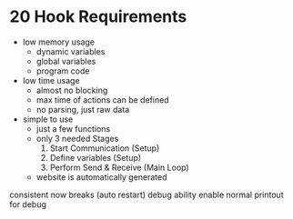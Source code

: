 # 20 Hook Requirements

- low memory usage
    - dynamic variables
    - global variables
    - program code
- low time usage
    - almost no blocking
    - max time of actions can be defined
    - no parsing, just raw data
- simple to use
    - just a few functions
    - only 3 needed Stages
        1. Start Communication (Setup)
        2. Define variables (Setup)
        3. Perform Send & Receive (Main Loop)
    - website is automatically generated


consistent
now breaks (auto restart)
debug ability
enable normal printout for debug